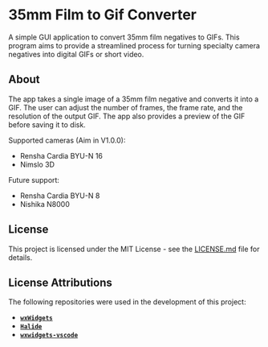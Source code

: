 # 35mm Film to Gif Converter
A simple GUI application to convert 35mm film negatives to GIFs. This program aims to provide a streamlined process for turning specialty camera negatives into digital GIFs or short video.

## About
The app takes a single image of a 35mm film negative and converts it into a GIF. The user can adjust the number of frames, the frame rate, and the resolution of the output GIF. The app also provides a preview of the GIF before saving it to disk.

Supported cameras (Aim in V1.0.0):
- Rensha Cardia BYU-N 16
- Nimslo 3D

Future support:
- Rensha Cardia BYU-N 8
- Nishika N8000

## License
This project is licensed under the MIT License - see the [LICENSE.md](LICENSE.md) file for details.

## License Attributions
The following repositories were used in the development of this project:
- [**`wxWidgets`**](https://github.com/wxWidgets/wxWidgets)
- [**`Halide`**](https://github.com/halide/Halide)
- [**`wxwidgets-vscode`**](https://github.com/huckor/wxwidgets-vscode)

